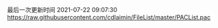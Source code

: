 最后一次更新时间 2021-07-22 09:07:30
https://raw.githubusercontent.com/cdlaimin/FileList/master/PACList.pac

